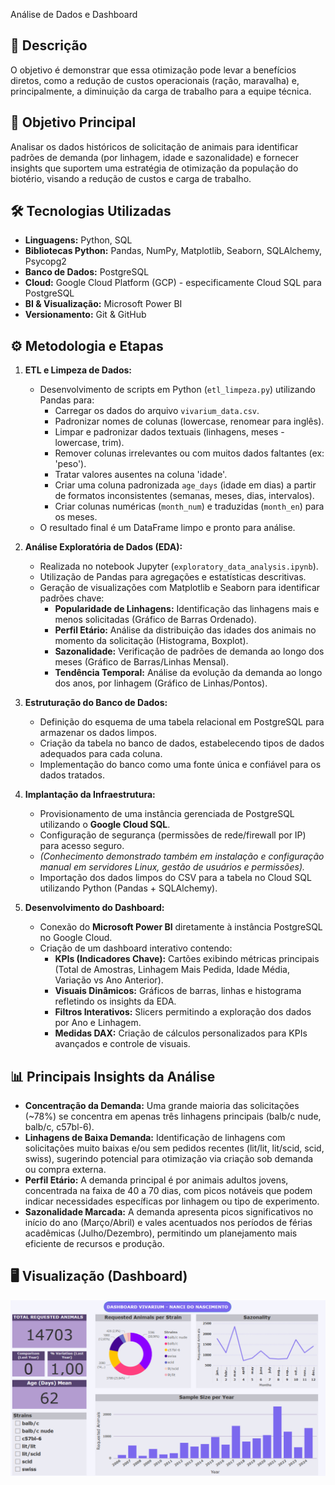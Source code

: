 Análise de Dados e Dashboard 

## 📖 Descrição


O objetivo é demonstrar que essa otimização pode levar a benefícios diretos, como a redução de custos operacionais (ração, maravalha) e, principalmente, a diminuição da carga de trabalho para a equipe técnica.

## 🎯 Objetivo Principal

Analisar os dados históricos de solicitação de animais para identificar padrões de demanda (por linhagem, idade e sazonalidade) e fornecer insights que suportem uma estratégia de otimização da população do biotério, visando a redução de custos e carga de trabalho.

## 🛠️ Tecnologias Utilizadas

* **Linguagens:** Python, SQL
* **Bibliotecas Python:** Pandas, NumPy, Matplotlib, Seaborn, SQLAlchemy, Psycopg2
* **Banco de Dados:** PostgreSQL
* **Cloud:** Google Cloud Platform (GCP) - especificamente Cloud SQL para PostgreSQL
* **BI & Visualização:** Microsoft Power BI
* **Versionamento:** Git & GitHub


## ⚙️ Metodologia e Etapas

1.  **ETL e Limpeza de Dados:**
    * Desenvolvimento de scripts em Python (`etl_limpeza.py`) utilizando Pandas para:
        * Carregar os dados do arquivo `vivarium_data.csv`.
        * Padronizar nomes de colunas (lowercase, renomear para inglês).
        * Limpar e padronizar dados textuais (linhagens, meses - lowercase, trim).
        * Remover colunas irrelevantes ou com muitos dados faltantes (ex: 'peso').
        * Tratar valores ausentes na coluna 'idade'.
        * Criar uma coluna padronizada `age_days` (idade em dias) a partir de formatos inconsistentes (semanas, meses, dias, intervalos).
        * Criar colunas numéricas (`month_num`) e traduzidas (`month_en`) para os meses.
    * O resultado final é um DataFrame limpo e pronto para análise.

2.  **Análise Exploratória de Dados (EDA):**
    * Realizada no notebook Jupyter (`exploratory_data_analysis.ipynb`).
    * Utilização de Pandas para agregações e estatísticas descritivas.
    * Geração de visualizações com Matplotlib e Seaborn para identificar padrões chave:
        * **Popularidade de Linhagens:** Identificação das linhagens mais e menos solicitadas (Gráfico de Barras Ordenado).
        * **Perfil Etário:** Análise da distribuição das idades dos animais no momento da solicitação (Histograma, Boxplot).
        * **Sazonalidade:** Verificação de padrões de demanda ao longo dos meses (Gráfico de Barras/Linhas Mensal).
        * **Tendência Temporal:** Análise da evolução da demanda ao longo dos anos, por linhagem (Gráfico de Linhas/Pontos).

3.  **Estruturação do Banco de Dados:**
    * Definição do esquema de uma tabela relacional em PostgreSQL para armazenar os dados limpos.
    * Criação da tabela no banco de dados, estabelecendo tipos de dados adequados para cada coluna.
    * Implementação do banco como uma fonte única e confiável para os dados tratados.

4.  **Implantação da Infraestrutura:**
    * Provisionamento de uma instância gerenciada de PostgreSQL utilizando o **Google Cloud SQL**.
    * Configuração de segurança (permissões de rede/firewall por IP) para acesso seguro.
    * *(Conhecimento demonstrado também em instalação e configuração manual em servidores Linux, gestão de usuários e permissões).*
    * Importação dos dados limpos do CSV para a tabela no Cloud SQL utilizando Python (Pandas + SQLAlchemy).

5.  **Desenvolvimento do Dashboard:**
    * Conexão do **Microsoft Power BI** diretamente à instância PostgreSQL no Google Cloud.
    * Criação de um dashboard interativo contendo:
        * **KPIs (Indicadores Chave):** Cartões exibindo métricas principais (Total de Amostras, Linhagem Mais Pedida, Idade Média, Variação vs Ano Anterior).
        * **Visuais Dinâmicos:** Gráficos de barras, linhas e histograma refletindo os insights da EDA.
        * **Filtros Interativos:** Slicers permitindo a exploração dos dados por Ano e Linhagem.
        * **Medidas DAX:** Criação de cálculos personalizados para KPIs avançados e controle de visuais.

## 📊 Principais Insights da Análise

* **Concentração da Demanda:** Uma grande maioria das solicitações (~78%) se concentra em apenas três linhagens principais (balb/c nude, balb/c, c57bl-6).
* **Linhagens de Baixa Demanda:** Identificação de linhagens com solicitações muito baixas e/ou sem pedidos recentes (lit/lit, lit/scid, scid, swiss), sugerindo potencial para otimização via criação sob demanda ou compra externa.
* **Perfil Etário:** A demanda principal é por animais adultos jovens, concentrada na faixa de 40 a 70 dias, com picos notáveis que podem indicar necessidades específicas por linhagem ou tipo de experimento.
* **Sazonalidade Marcada:** A demanda apresenta picos significativos no início do ano (Março/Abril) e vales acentuados nos períodos de férias acadêmicas (Julho/Dezembro), permitindo um planejamento mais eficiente de recursos e produção.

## 🖥️ Visualização (Dashboard)

![Screenshot do Dashboard Principal](dashboards/screenshot_dashboard.png)
